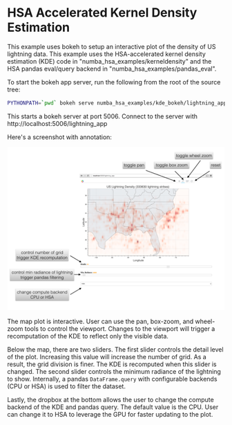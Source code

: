 HSA Accelerated Kernel Density Estimation
=========================================

This example uses bokeh to setup an interactive plot of the density of US
lightning data.  This example uses the HSA-accelerated kernel density
estimation (KDE) code in "numba_hsa_examples/kerneldensity" and the HSA pandas
eval/query backend in "numba_hsa_examples/pandas_eval".

To start the bokeh app server, run the following from the root of the source
tree:

```bash
PYTHONPATH=`pwd` bokeh serve numba_hsa_examples/kde_bokeh/lightning_app.py
```

This starts a bokeh server at port 5006.  Connect to the server with
http://localhost:5006/lightning_app

Here's a screenshot with annotation:

![Screenshot](screenshot.png)

The map plot is interactive.  User can use the pan, box-zoom, and wheel-zoom
tools to control the viewport.  Changes to the viewport will trigger a
recomputation of the KDE to reflect only the visible data.

Below the map, there are two sliders.  The first slider controls the detail
level of the plot.  Increasing this value will increase the number of grid.
As a result, the grid division is finer.  The KDE is recomputed when this slider is changed.  The second slider controls the minimum radiance of the lightning to show.  Internally, a pandas `DataFrame.query` with configurable backends (CPU or HSA) is used to filter the dataset.

Lastly, the dropbox at the bottom allows the user to change the compute backend
of the KDE and pandas query.  The default value is the CPU.  User can change
it to HSA to leverage the GPU for faster updating to the plot.
